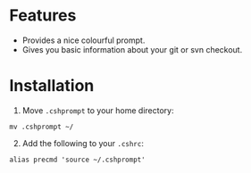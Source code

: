 Features
========
* Provides a nice colourful prompt.
* Gives you basic information about your git or svn checkout.

Installation
============
1. Move `.cshprompt` to your home directory:
```
mv .cshprompt ~/
```

2. Add the following to your `.cshrc`:
```
alias precmd 'source ~/.cshprompt'
```
